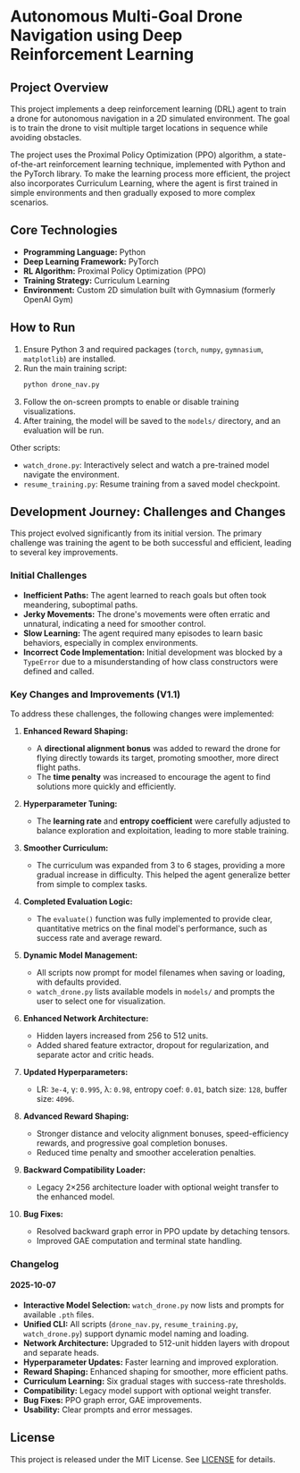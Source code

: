 # Autonomous Multi-Goal Drone Navigation using Deep Reinforcement Learning

## Project Overview

This project implements a deep reinforcement learning (DRL) agent to train a drone for autonomous navigation in a 2D simulated environment. The goal is to train the drone to visit multiple target locations in sequence while avoiding obstacles.

The project uses the Proximal Policy Optimization (PPO) algorithm, a state-of-the-art reinforcement learning technique, implemented with Python and the PyTorch library. To make the learning process more efficient, the project also incorporates Curriculum Learning, where the agent is first trained in simple environments and then gradually exposed to more complex scenarios.

## Core Technologies

- **Programming Language:** Python
- **Deep Learning Framework:** PyTorch
- **RL Algorithm:** Proximal Policy Optimization (PPO)
- **Training Strategy:** Curriculum Learning
- **Environment:** Custom 2D simulation built with Gymnasium (formerly OpenAI Gym)

## How to Run

1. Ensure Python 3 and required packages (`torch`, `numpy`, `gymnasium`, `matplotlib`) are installed.
2. Run the main training script:
   ```bash
   python drone_nav.py
   ```
3. Follow the on-screen prompts to enable or disable training visualizations.
4. After training, the model will be saved to the `models/` directory, and an evaluation will be run.

Other scripts:
- `watch_drone.py`: Interactively select and watch a pre-trained model navigate the environment.
- `resume_training.py`: Resume training from a saved model checkpoint.

## Development Journey: Challenges and Changes

This project evolved significantly from its initial version. The primary challenge was training the agent to be both successful and efficient, leading to several key improvements.

### Initial Challenges

- **Inefficient Paths:** The agent learned to reach goals but often took meandering, suboptimal paths.
- **Jerky Movements:** The drone's movements were often erratic and unnatural, indicating a need for smoother control.
- **Slow Learning:** The agent required many episodes to learn basic behaviors, especially in complex environments.
- **Incorrect Code Implementation:** Initial development was blocked by a `TypeError` due to a misunderstanding of how class constructors were defined and called.

### Key Changes and Improvements (V1.1)

To address these challenges, the following changes were implemented:

1. **Enhanced Reward Shaping:**
   - A **directional alignment bonus** was added to reward the drone for flying directly towards its target, promoting smoother, more direct flight paths.
   - The **time penalty** was increased to encourage the agent to find solutions more quickly and efficiently.

2. **Hyperparameter Tuning:**
   - The **learning rate** and **entropy coefficient** were carefully adjusted to balance exploration and exploitation, leading to more stable training.

3. **Smoother Curriculum:**
   - The curriculum was expanded from 3 to 6 stages, providing a more gradual increase in difficulty. This helped the agent generalize better from simple to complex tasks.

4. **Completed Evaluation Logic:**
   - The `evaluate()` function was fully implemented to provide clear, quantitative metrics on the final model's performance, such as success rate and average reward.

5. **Dynamic Model Management:**
   - All scripts now prompt for model filenames when saving or loading, with defaults provided.
   - `watch_drone.py` lists available models in `models/` and prompts the user to select one for visualization.

6. **Enhanced Network Architecture:**
   - Hidden layers increased from 256 to 512 units.
   - Added shared feature extractor, dropout for regularization, and separate actor and critic heads.

7. **Updated Hyperparameters:**
   - LR: `3e-4`, γ: `0.995`, λ: `0.98`, entropy coef: `0.01`, batch size: `128`, buffer size: `4096`.

8. **Advanced Reward Shaping:**
   - Stronger distance and velocity alignment bonuses, speed-efficiency rewards, and progressive goal completion bonuses.
   - Reduced time penalty and smoother acceleration penalties.

9. **Backward Compatibility Loader:**
   - Legacy 2×256 architecture loader with optional weight transfer to the enhanced model.

10. **Bug Fixes:**
    - Resolved backward graph error in PPO update by detaching tensors.
    - Improved GAE computation and terminal state handling.

### Changelog

#### 2025-10-07
- **Interactive Model Selection:** `watch_drone.py` now lists and prompts for available `.pth` files.
- **Unified CLI:** All scripts (`drone_nav.py`, `resume_training.py`, `watch_drone.py`) support dynamic model naming and loading.
- **Network Architecture:** Upgraded to 512-unit hidden layers with dropout and separate heads.
- **Hyperparameter Updates:** Faster learning and improved exploration.
- **Reward Shaping:** Enhanced shaping for smoother, more efficient paths.
- **Curriculum Learning:** Six gradual stages with success-rate thresholds.
- **Compatibility:** Legacy model support with optional weight transfer.
- **Bug Fixes:** PPO graph error, GAE improvements.
- **Usability:** Clear prompts and error messages.

## License

This project is released under the MIT License. See [LICENSE](LICENSE) for details.
